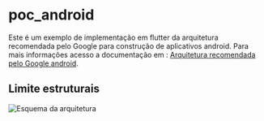 # poc_android

Este é um exemplo de implementação em flutter da arquitetura recomendada pelo Google para construção de aplicativos android. Para mais informações acesso a documentação em : [Arquitetura recomendada pelo Google android](https://developer.android.com/jetpack/guide?hl=pt-br).



## Limite estruturais

![Esquema da arquitetura](https://developer.android.com/topic/libraries/architecture/images/mad-arch-overview.png?hl=pt-br)

